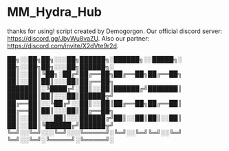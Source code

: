 # MM_Hydra_Hub
thanks for using!
script created by Demogorgon.
Our official discord server: https://discord.gg/JbyWu8vaZU.
Also our partner: https://discord.com/invite/X2dVte9r2d.

██╗░░██╗██╗░░░██╗██████╗░██████╗░░█████╗░  ██╗░░██╗██╗░░░██╗██████╗░
██║░░██║╚██╗░██╔╝██╔══██╗██╔══██╗██╔══██╗  ██║░░██║██║░░░██║██╔══██╗
███████║░╚████╔╝░██║░░██║██████╔╝███████║  ███████║██║░░░██║██████╦╝
██╔══██║░░╚██╔╝░░██║░░██║██╔══██╗██╔══██║  ██╔══██║██║░░░██║██╔══██╗
██║░░██║░░░██║░░░██████╔╝██║░░██║██║░░██║  ██║░░██║╚██████╔╝██████╦╝
╚═╝░░╚═╝░░░╚═╝░░░╚═════╝░╚═╝░░╚═╝╚═╝░░╚═╝  ╚═╝░░╚═╝░╚═════╝░╚═════╝░
